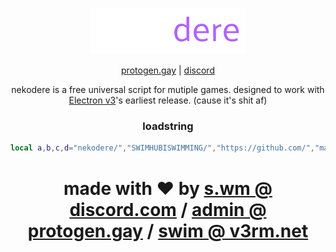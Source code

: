 <div align="center">
<p>
    <img width="250" src="https://github.com/SWIMHUBISWIMMING/nekodere/blob/main/media/logo.png?raw=true">
</p>

[protogen.gay](https://protogen.gay) |
[discord](https://protogen.gay/script)

nekodere is a free universal script for mutiple games.
designed to work with [Electron v3](https://nocap.land)'s earliest release. 
(cause it's shit af)

### loadstring
```lua
local a,b,c,d="nekodere/","SWIMHUBISWIMMING/","https://github.com/","main/main.lua";loadstring(game:HttpGet(c..b..a..d))()

```

# made with ❤ by [s.wm @ discord.com](discord://-/users/716514203137081376) / [admin @ protogen.gay](mailto:admin@protogen) / [swim @ v3rm.net](https://v3rm.net/members/swim.5416)

</div>
